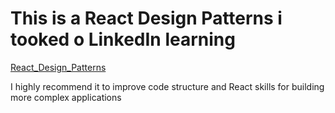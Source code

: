 # This is a React Design Patterns i tooked o LinkedIn learning

 [React_Design_Patterns](https://www.linkedin.com/learning/react-design-patterns/next-steps?autoAdvance=true&autoSkip=true&autoplay=true&resume=false&u=2113185) 

I highly recommend it to improve code structure and React skills for building more complex applications